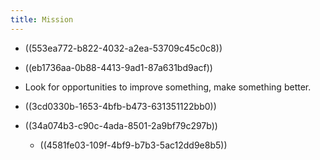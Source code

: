 ```yaml
---
title: Mission
---
```


- ((553ea772-b822-4032-a2ea-53709c45c0c8))

- ((eb1736aa-0b88-4413-9ad1-87a631bd9acf))

- Look for opportunities to improve something, make something better.

- ((3cd0330b-1653-4bfb-b473-631351122bb0))

- ((34a074b3-c90c-4ada-8501-2a9bf79c297b))
	 - ((4581fe03-109f-4bf9-b7b3-5ac12dd9e8b5))
